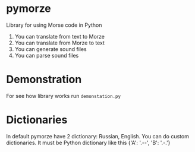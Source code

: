 # pymorze
Library for using Morse code in Python
1. You can translate from text to Morze
2. You can translate from Morze to text
3. You can generate sound files
4. You can parse sound files
# Demonstration
For see how library works run `demonstation.py`
# Dictionaries
In default pymorze have 2 dictionary: Russian, English. You can do custom dictionaries. It must be Python dictionary like this {'A': '.--', 'B': '.-.'}
